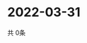 # 2022-03-31
  共 0条

  <!-- BEGIN -->
  <!-- 最后更新时间Thu Mar 31 2022 06:07:58 GMT+0000 (Coordinated Universal Time) -->
  
  <!-- END -->
  
  